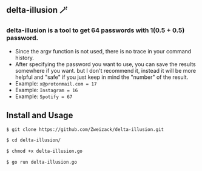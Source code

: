 ## delta-illusion :magic_wand:

### delta-illusion is a tool to get 64 passwords with 1(0.5 + 0.5) password.

- Since the argv function is not used, there is no trace in your command history.
- After specifying the password you want to use, you can save the results somewhere if you want. but I don't recommend it, instead it will be more helpful and "safe" if you just keep in mind the "number" of the result.
- Example: `x@protonmail.com = 17`
- Example: `Instagram = 16`
- Example: `Spotify = 67`

## Install and Usage

```bash
$ git clone https://github.com/Zweizack/delta-illusion.git
```

```bash
$ cd delta-illusion/
```

```bash
$ chmod +x delta-illusion.go
```

```bash
$ go run delta-illusion.go
```
